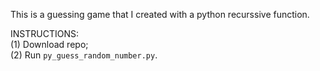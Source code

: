 This is a guessing game that I created with a python recurssive function.

INSTRUCTIONS:<br/>
(1) Download repo;<br/>
(2) Run `py_guess_random_number.py`.


